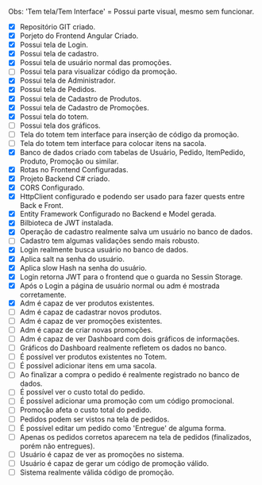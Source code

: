 Obs: 'Tem tela/Tem Interface' = Possui parte visual, mesmo sem funcionar.

- [x] Repositório GIT criado.
- [x] Porjeto do Frontend Angular Criado.
- [x] Possui tela de Login.
- [x] Possui tela de cadastro.
- [x] Possui tela de usuário normal das promoções.
- [ ] Possui tela para visualizar código da promoção.
- [x] Possui tela de Administrador.
- [x] Possui tela de Pedidos.
- [x] Possui tela de Cadastro de Produtos.
- [x] Possui tela de Cadastro de Promoções.
- [x] Possui tela do totem.
- [ ] Possui tela dos gráficos.
- [ ] Tela do totem tem interface para inserção de código da promoção.
- [ ] Tela do totem tem interface para colocar itens na sacola.
- [x] Banco de dados criado com tabelas de Usuário, Pedido, ItemPedido, Produto, Promoção ou similar.
- [x] Rotas no Frontend Configuradas.
- [x] Projeto Backend C# criado.
- [x] CORS Configurado.
- [x] HttpClient configurado e podendo ser usado para fazer quests entre Back e Front.
- [x] Entity Framework Configurado no Backend e Model gerada.
- [x] Bilbioteca de JWT instalada.
- [x] Operação de cadastro realmente salva um usuário no banco de dados.
- [ ] Cadastro tem algumas validações sendo mais robusto.
- [x] Login realmente busca usuário no banco de dados.
- [x] Aplica salt na senha do usuário.
- [x] Aplica slow Hash na senha do usuário.
- [x] Login retorna JWT para o frontend que o guarda no Sessin Storage.
- [x] Após o Login a página de usuário normal ou adm é mostrada corretamente.
- [x] Adm é capaz de ver produtos existentes.
- [ ] Adm é capaz de cadastrar novos produtos.
- [ ] Adm é capaz de ver promoções existentes.
- [ ] Adm é capaz de criar novas promoções.
- [ ] Adm é capaz de ver Dashboard com dois gráficos de informações.
- [ ] Gráficos do Dashboard realmente refletem os dados no banco.
- [ ] É possível ver produtos existentes no Totem.
- [ ] É possível adicionar itens em uma sacola.
- [ ] Ao finalizar a compra o pedido é realmente registrado no banco de dados.
- [ ] É possível ver o custo total do pedido.
- [ ] É possível adicionar uma promoção com um código promocional.
- [ ] Promoção afeta o custo total do pedido.
- [ ] Pedidos podem ser vistos na tela de pedidos.
- [ ] É possível editar um pedido como 'Entregue' de alguma forma.
- [ ] Apenas os pedidos corretos aparecem na tela de pedidos (finalizados, porém não entregues).
- [ ] Usuário é capaz de ver as promoções no sistema.
- [ ] Usuário é capaz de gerar um código de promoção válido.
- [ ] Sistema realmente válida código de promoção.